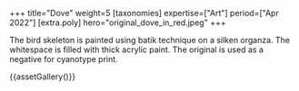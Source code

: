 +++
title="Dove"
weight=5
[taxonomies]
expertise=["Art"]
period=["Apr 2022"]
[extra.poly]
hero="original_dove_in_red.jpeg"
+++

The bird skeleton is painted using batik technique on a silken organza. The whitespace is filled with thick acrylic paint. The original is used as a negative for cyanotype print.

{{assetGallery()}}